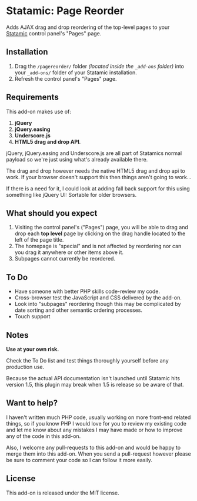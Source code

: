 # Statamic: Page Reorder

Adds AJAX drag and drop reordering of the top-level pages to your [Statamic](http://statamic.com/) control panel's "Pages" page.

## Installation

1. Drag the `/pagereorder/` folder _(located inside the `_add-ons` folder)_ into your `_add-ons/` folder of your Statamic installation.
2. Refresh the control panel's "Pages" page.

## Requirements

This add-on makes use of:

1. **jQuery**
2. **jQuery.easing**
3. **Underscore.js**
4. **HTML5 drag and drop API**.

jQuery, jQuery.easing and Underscore.js are all part of Statamics normal payload so we're just using what's already available there.

The drag and drop however needs the native HTML5 drag and drop api to work. If your browser doesn't support this then things aren't going to work…

If there is a need for it, I could look at adding fall back support for this using something like jQuery UI: Sortable for older browsers.

## What should you expect

1. Visiting the control panel's ("Pages") page, you will be able to drag and drop each **top level** page by clicking on the drag handle located to the left of the page title.
2. The homepage is "special" and is not affected by reordering nor can you drag it anywhere or other items above it.
3. Subpages cannot currently be reordered.

## To Do

- Have someone with better PHP skills code-review my code.
- Cross-browser test the JavaScript and CSS delivered by the add-on.
- Look into "subpages" reordering though this may be complicated by date sorting and other semantic ordering processes.
- Touch support

## Notes

**Use at your own risk.**

Check the To Do list and test things thoroughly yourself before any production use.

Because the actual API documentation isn't launched until Statamic hits version 1.5, this plugin may break when 1.5 is release so be aware of that.

## Want to help?

I haven't written much PHP code, usually working on more front-end related things, so if you know PHP I would love for you to review my existing code and let me know about any mistakes I may have made or how to improve any of the code in this add-on.

Also, I welcome any pull-requests to this add-on and would be happy to merge them into this add-on. When you send a pull-request however please be sure to comment your code so I can follow it more easily.

## License

This add-on is released under the MIT license.